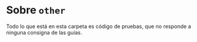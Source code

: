 # Sobre `other`

Todo lo que está en esta carpeta es código de pruebas, que no responde a ninguna
consigna de las guías.
